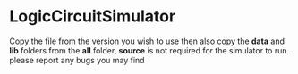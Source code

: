 # LogicCircuitSimulator
Copy the file from the version you wish to use then also copy the **data** and **lib** folders from the **all** folder, **source** is not required for the simulator to run.
please report any bugs you may find
